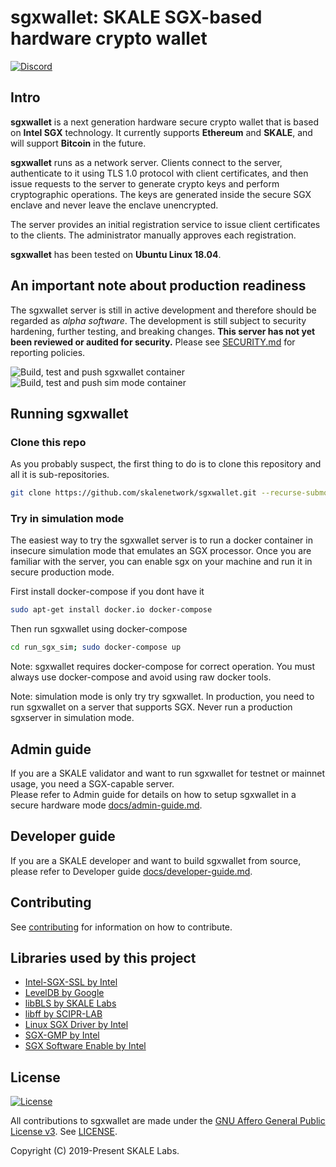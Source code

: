 # sgxwallet: SKALE SGX-based hardware crypto wallet

<!-- SPDX-License-Identifier: (AGPL-3.0-only OR CC-BY-4.0) -->

[![Discord](https://img.shields.io/discord/534485763354787851.svg)](https://discord.gg/vvUtWJB)

## Intro

**sgxwallet** is a next generation hardware secure crypto wallet that is based on **Intel SGX** technology. It currently supports **Ethereum** and **SKALE**, and will support **Bitcoin** in the future.

**sgxwallet** runs as a network server.  Clients connect to the server, authenticate to it using 
TLS 1.0 protocol with client certificates, and then issue requests to the server to generate crypto 
keys and perform cryptographic operations. The keys are generated inside the secure SGX enclave and never
leave the enclave unencrypted.  

The server provides an initial registration service to issue client certificates to the clients.
The administrator manually approves each registration.

**sgxwallet** has been tested on **Ubuntu Linux 18.04**.

## An important note about production readiness

The sgxwallet server is still in active development and therefore should be regarded as _alpha software_. The development is still subject to security hardening, further testing, and breaking changes.  **This server has not yet been reviewed or audited for security.**  Please see [SECURITY.md](SECURITY.md) for reporting policies.

![Build, test and push sgxwallet container](https://github.com/skalenetwork/sgxwallet/workflows/Build,%20test%20and%20push%20sgxwallet%20container/badge.svg)
![Build, test and push sim mode container](https://github.com/skalenetwork/sgxwallet/workflows/Build,%20test%20and%20push%20sim%20mode%20container/badge.svg)

## Running sgxwallet

### Clone this repo

As you probably suspect, the first thing to do is to clone this repository and all it is sub-repositories. 

```bash
git clone https://github.com/skalenetwork/sgxwallet.git --recurse-submodules
```

### Try in simulation mode

The easiest way to try the sgxwallet server is to run a docker container in insecure simulation mode that emulates an SGX processor. Once you are familiar with the server, you can enable sgx on your machine and run it in secure production mode.

First install docker-compose if you dont have it

```bash
sudo apt-get install docker.io docker-compose
```

Then run sgxwallet using docker-compose

```bash
cd run_sgx_sim; sudo docker-compose up
```

Note: sgxwallet requires docker-compose for correct operation. You must always use 
docker-compose and avoid using raw docker tools.

Note: simulation mode is only try try sgxwallet. 
In production, you need to run sgxwallet on a server that supports SGX.
Never run a production sgxserver in simulation mode.  

## Admin guide

If you are a SKALE validator and want to run sgxwallet for testnet or mainnet usage, you need
 a SGX-capable server.  
Please refer to Admin guide for details on how to setup sgxwallet in a secure hardware mode 
 [docs/admin-guide.md](docs/admin-guide.md).

## Developer guide

If you are a SKALE developer and want to build sgxwallet from source, please refer to Developer
guide [docs/developer-guide.md](docs/developer-guide.md).

## Contributing

See [contributing](CONTRIBUTING.md) for information on how to contribute.

## Libraries used by this project

-   [Intel-SGX-SSL by Intel](https://github.com/intel/intel-sgx-ssl)
-   [LevelDB by Google](https://github.com/google/leveldb)
-   [libBLS by SKALE Labs](https://github.com/skalenetwork/libBLS)
-   [libff by SCIPR-LAB](http://www.scipr-lab.org/)
-   [Linux SGX Driver by Intel](https://github.com/intel/linux-sgx-driver)
-   [SGX-GMP by Intel](https://github.com/intel/sgx-gmp)
-   [SGX Software Enable by Intel](https://github.com/intel/sgx-software-enable)

## License

[![License](https://img.shields.io/github/license/skalenetwork/sgxwallet.svg)](LICENSE)

All contributions to sgxwallet are made under the [GNU Affero General Public License v3](https://www.gnu.org/licenses/agpl-3.0.en.html). See [LICENSE](LICENSE).

Copyright (C) 2019-Present SKALE Labs.
